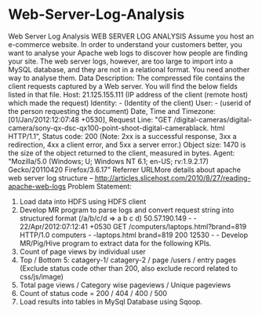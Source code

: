 # Web-Server-Log-Analysis
Web Server Log Analysis
WEB SERVER LOG ANALYSIS
Assume you host an e-commerce website. In order to understand your customers better, you want
to analyse your Apache web logs to discover how people are finding your site. The web server
logs, however, are too large to import into a MySQL database, and they are not in a relational
format. You need another way to analyse them.
Data Description:
The compressed file contains the client requests captured by a Web server.
You will find the below fields listed in that file.
Host: 21.125.155.111 (IP address of the client (remote host) which made the request)
Identity: - (Identity of the client)
User: - (userid of the person requesting the document)
Date, Time and Timezone: [01/Jan/2012:12:07:48 +0530],
Request Line: "GET /digital-cameras/digital-camera/sony-qx-dsc-qx100-point-shoot-digital-camerablack.
html HTTP/1.1”,
Status code: 200 (Note: 2xx is a successful response, 3xx a redirection, 4xx a client error, and 5xx a
server error.)
Object size: 1470 is the size of the object returned to the client, measured in bytes.
Agent: "Mozilla/5.0 (Windows; U; Windows NT 6.1; en-US; rv:1.9.2.17) Gecko/20110420
Firefox/3.6.17"
Referrer URLMore
details about apache web server log structure –
http://articles.slicehost.com/2010/8/27/reading-apache-web-logs
Problem Statement:
1. Load data into HDFS using HDFS client
2. Develop MR program to parse logs and convert request string into structured format (/a/b/c/d =>
a b c d)
50.57.190.149 - - 22/Apr/2012:07:12:41 +0530 GET /computers/laptops.html?brand=819 HTTP/1.0
computers - -laptops.html brand=819 200 12530 - -
Develop MR/Pig/Hive program to extract data for the following KPIs.
3. Count of page views by individual user
4. Top / Bottom 5: catagery-1/ catagery-2 / page /users / entry pages (Exclude status code other
than 200, also exclude record related to css/js/image)
5. Total page views / Category wise pageviews / Unique pageviews
6. Count of status code = 200 / 404 / 400 / 500
7. Load results into tables in MySql Database using Sqoop.
